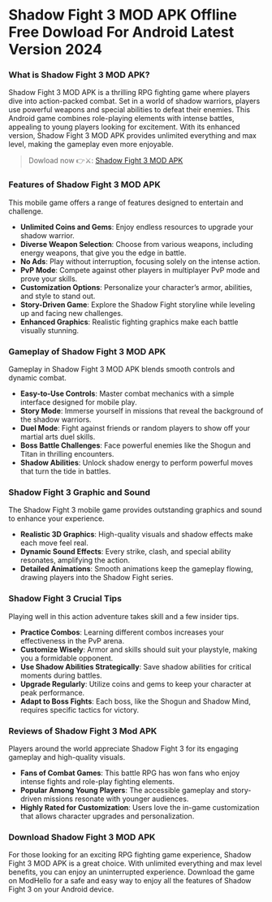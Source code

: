 # Shadow Fight 3 MOD APK Offline Free Dowload For Android Latest Version 2024

### What is Shadow Fight 3 MOD APK?

Shadow Fight 3 MOD APK is a thrilling RPG fighting game where players dive into action-packed combat. Set in a world of shadow warriors, players use powerful weapons and special abilities to defeat their enemies. This Android game combines role-playing elements with intense battles, appealing to young players looking for excitement. With its enhanced version, Shadow Fight 3 MOD APK provides unlimited everything and max level, making the gameplay even more enjoyable.



>Dowload now 👉⚔️: [Shadow Fight 3 MOD APK](https://modhello.com/shadow-fight-3/)
### Features of Shadow Fight 3 MOD APK

This mobile game offers a range of features designed to entertain and challenge.

- **Unlimited Coins and Gems**: Enjoy endless resources to upgrade your shadow warrior.
- **Diverse Weapon Selection**: Choose from various weapons, including energy weapons, that give you the edge in battle.
- **No Ads**: Play without interruption, focusing solely on the intense action.
- **PvP Mode**: Compete against other players in multiplayer PvP mode and prove your skills.
- **Customization Options**: Personalize your character’s armor, abilities, and style to stand out.
- **Story-Driven Game**: Explore the Shadow Fight storyline while leveling up and facing new challenges.
- **Enhanced Graphics**: Realistic fighting graphics make each battle visually stunning.

### Gameplay of Shadow Fight 3 MOD APK

Gameplay in Shadow Fight 3 MOD APK blends smooth controls and dynamic combat.

- **Easy-to-Use Controls**: Master combat mechanics with a simple interface designed for mobile play.
- **Story Mode**: Immerse yourself in missions that reveal the background of the shadow warriors.
- **Duel Mode**: Fight against friends or random players to show off your martial arts duel skills.
- **Boss Battle Challenges**: Face powerful enemies like the Shogun and Titan in thrilling encounters.
- **Shadow Abilities**: Unlock shadow energy to perform powerful moves that turn the tide in battles.

### Shadow Fight 3 Graphic and Sound

The Shadow Fight 3 mobile game provides outstanding graphics and sound to enhance your experience.

- **Realistic 3D Graphics**: High-quality visuals and shadow effects make each move feel real.
- **Dynamic Sound Effects**: Every strike, clash, and special ability resonates, amplifying the action.
- **Detailed Animations**: Smooth animations keep the gameplay flowing, drawing players into the Shadow Fight series.

### Shadow Fight 3 Crucial Tips

Playing well in this action adventure takes skill and a few insider tips.

- **Practice Combos**: Learning different combos increases your effectiveness in the PvP arena.
- **Customize Wisely**: Armor and skills should suit your playstyle, making you a formidable opponent.
- **Use Shadow Abilities Strategically**: Save shadow abilities for critical moments during battles.
- **Upgrade Regularly**: Utilize coins and gems to keep your character at peak performance.
- **Adapt to Boss Fights**: Each boss, like the Shogun and Shadow Mind, requires specific tactics for victory.

### Reviews of Shadow Fight 3 Mod APK

Players around the world appreciate Shadow Fight 3 for its engaging gameplay and high-quality visuals.

- **Fans of Combat Games**: This battle RPG has won fans who enjoy intense fights and role-play fighting elements.
- **Popular Among Young Players**: The accessible gameplay and story-driven missions resonate with younger audiences.
- **Highly Rated for Customization**: Users love the in-game customization that allows character upgrades and personalization.

### Download Shadow Fight 3 MOD APK

For those looking for an exciting RPG fighting game experience, Shadow Fight 3 MOD APK is a great choice. With unlimited everything and max level benefits, you can enjoy an uninterrupted experience. Download the game on ModHello for a safe and easy way to enjoy all the features of Shadow Fight 3 on your Android device.
